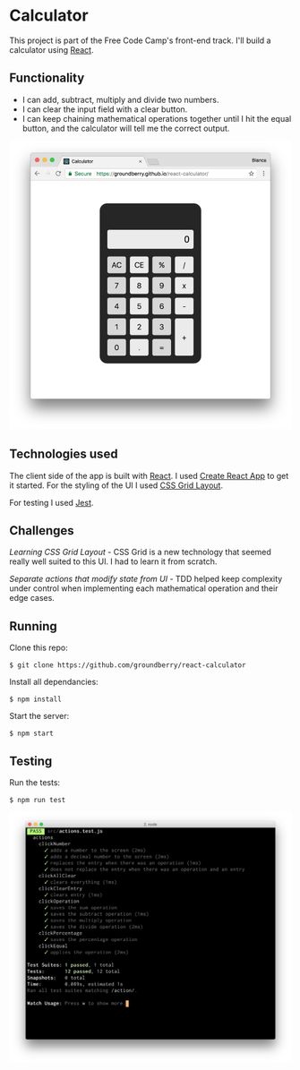 # Calculator

This project is part of the Free Code Camp's front-end track. I'll build a calculator using [React](https://facebook.github.io/react/).

## Functionality

- I can add, subtract, multiply and divide two numbers.
- I can clear the input field with a clear button.
- I can keep chaining mathematical operations together until I hit the equal button, and the calculator will tell me the correct output.

![Calculator](public/img/calculator.png)

## Technologies used

The client side of the app is built with [React](https://facebook.github.io/react/). I used [Create React App](https://github.com/facebookincubator/create-react-app) to get it started. For the styling of the UI I used [CSS Grid Layout](https://developer.mozilla.org/en-US/docs/Web/CSS/CSS_Grid_Layout).

For testing I used [Jest](https://github.com/facebook/jest).

## Challenges

*Learning CSS Grid Layout* - CSS Grid is a new technology that seemed really well suited to this UI. I had to learn it from scratch.

*Separate actions that modify state from UI* - TDD helped keep complexity under control when implementing each mathematical operation and their edge cases.

## Running

Clone this repo:

```
$ git clone https://github.com/groundberry/react-calculator
```

Install all dependancies:

```
$ npm install
```

Start the server:

```
$ npm start
```

## Testing

Run the tests:

```
$ npm run test
```

![Unit tests](public/img/unit-tests.png)
